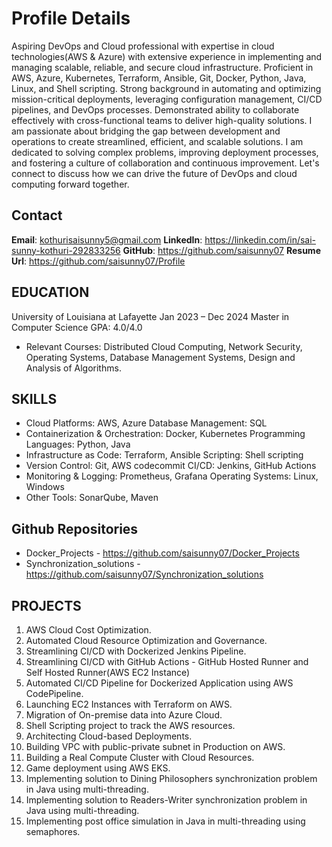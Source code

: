 # Profile Details
Aspiring DevOps and Cloud professional with expertise in cloud technologies(AWS & Azure) with extensive experience in implementing and managing scalable, reliable, and secure cloud infrastructure. Proficient in AWS, Azure, Kubernetes, Terraform, Ansible, Git, Docker, Python, Java, Linux, and Shell scripting. Strong background in automating and optimizing mission-critical deployments, leveraging configuration management, CI/CD pipelines, and DevOps processes. Demonstrated ability to collaborate effectively with cross-functional teams to deliver high-quality solutions. I am passionate about bridging the gap between development and operations to create streamlined, efficient, and scalable solutions. I am dedicated to solving complex problems, improving deployment processes, and fostering a culture of collaboration and continuous improvement. Let's connect to discuss how we can drive the future of DevOps and cloud computing forward together.

## Contact

  **Email**: kothurisaisunny5@gmail.com
  **LinkedIn**: https://linkedin.com/in/sai-sunny-kothuri-292833256
  **GitHub**: https://github.com/saisunny07
  **Resume Url**: https://github.com/saisunny07/Profile

## EDUCATION
University of Louisiana at Lafayette                                                                           Jan 2023 – Dec 2024
Master in Computer Science GPA: 4.0/4.0
* Relevant Courses: Distributed Cloud Computing, Network Security, Operating Systems, Database Management Systems, Design and Analysis of Algorithms.

## SKILLS
* Cloud Platforms: AWS, Azure Database Management: SQL
* Containerization & Orchestration: Docker, Kubernetes Programming Languages: Python, Java
* Infrastructure as Code: Terraform, Ansible Scripting: Shell scripting
* Version Control: Git, AWS codecommit CI/CD: Jenkins, GitHub Actions
* Monitoring & Logging: Prometheus, Grafana Operating Systems: Linux, Windows
* Other Tools: SonarQube, Maven

## Github Repositories
* Docker_Projects - https://github.com/saisunny07/Docker_Projects
* Synchronization_solutions - https://github.com/saisunny07/Synchronization_solutions


## PROJECTS
01. AWS Cloud Cost Optimization.
02. Automated Cloud Resource Optimization and Governance.
03. Streamlining CI/CD with Dockerized Jenkins Pipeline.
04. Streamlining CI/CD with GitHub Actions - GitHub Hosted Runner and Self Hosted Runner(AWS EC2 Instance)
05. Automated CI/CD Pipeline for Dockerized Application using AWS CodePipeline.
06. Launching EC2 Instances with Terraform on AWS.
07. Migration of On-premise data into Azure Cloud.
08. Shell Scripting project to track the AWS resources.
09. Architecting Cloud-based Deployments.
10. Building VPC with public-private subnet in Production on AWS.
11. Building a Real Compute Cluster with Cloud Resources.
12. Game deployment using AWS EKS.
13. Implementing solution to Dining Philosophers synchronization problem in Java using multi-threading.
14. Implementing solution to Readers-Writer synchronization problem in Java using multi-threading.
15. Implementing post office simulation in Java in multi-threading using semaphores.